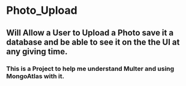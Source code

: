 # Photo_Upload

## Will Allow a User to Upload a Photo save it a database and be able to see it on the the UI at any giving time. 

### This is a Project to help me understand Multer and using MongoAtlas with it.
